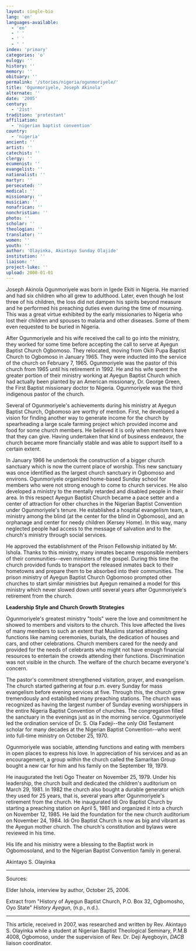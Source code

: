 ```yaml
---
layout: single-bio
lang: 'en'
languages-available:
  - 'en'
  - ' '
  - ' '
  - ' '
index: 'primary'
categories: 'o'
eulogy: ''
history: ''
memory: ''
obituary: ''
permalink: '/stories/nigeria/ogunmoriyele/'
title: 'Ogunmoriyele, Joseph Akinola'
alternate: ''
date: '2005'
century:
  - '21st'
tradition: 'protestant'
affiliation:
  - 'nigerian baptist convention'
country:
  - 'nigeria'
ancient: ''
artist: ''
catechist: ''
clergy: ''
ecumenist: ''
evangelist: ''
nationalist: ''
martyr: ''
persecuted: ''
medical: ''
missionary: ''
musician: ''
nonafrican: ''
nonchristian: ''
photo: ''
scholar: ''
theologian: ''
translator: ''
women: ''
youth: ''
author: 'Olayinka, Akintayo Sunday Olajide'
institution: ''
liaison: ''
project-luke: ''
upload: 2000-01-01
---
```



Joseph Akinola Ogunmoriyele was born in Igede Ekiti in Nigeria. He married and had six children who all grew to adulthood. Later, even though he lost three of his children, the loss did not dampen his spirits beyond measure and he performed his preaching duties even during the time of mourning. This was a great virtue exhibited by the early missionaries to Nigeria who lost their children and spouses to malaria and other diseases. Some of them even requested to be buried in Nigeria.

After Ogunmoriyele and his wife received the call to go into the ministry, they worked for some time before accepting the call to serve at Ayegun Baptist Church Ogbomoso. They relocated, moving from Okiti Pupa Baptist Church to Ogbomoso in January 1965. They were inducted into the service of the church on February 7, 1965. Ogunmoriyele was the pastor of this church from 1965 until his retirement in 1992. He and his wife spent the greater portion of their ministry working at Ayegun Baptist Church which had actually been planted by an American missionary, Dr. George Green, the First Baptist missionary doctor to Nigeria. Ogunmoriyele was the third indigenous pastor of the church.

Several of Ogunmoriyele's achievements during his ministry at Ayegun Baptist Church, Ogbomoso are worthy of mention. First, he developed a vision for finding another way to generate income for the church by spearheading a large scale farming project which provided income and food for some church members. He believed it is only when members have that they can give. Having undertaken that kind of business endeavor, the church became more financially stable and was able to support itself to a certain extent.

In January 1966 he undertook the construction of a bigger church sanctuary which is now the current place of worship. This new sanctuary was once identified as the largest church sanctuary in Ogbomoso and environs. Ogunmoriyele organized home-based Sunday school for members who were not strong enough to come to church services. He also developed a ministry to the mentally retarded and disabled people in their area. In this respect Ayegun Baptist Church became a pace setter and a center of attraction for other churches in the Nigerian Baptist Convention under Ogunmoriyele's tenure. He established a hospital evangelism team, a ministry among the blind (at the center for the blind in Ogbomoso), and an orphanage and center for needy children (Kersey Home). In this way, many neglected people had access to the message of salvation and to the church's ministry through social services.

He approved the establishment of the Prison Fellowship initiated by Mr. Ishola. Thanks to this ministry, many inmates became responsible members of their communities--even ministers of the gospel. During this time the church provided funds to transport the released inmates back to their hometowns and prepare them to be absorbed into their communities. The prison ministry of Ayegun Baptist Church Ogbomoso prompted other churches to start similar ministries but Ayegun remained a model for this ministry which never slowed down until several years after Ogunmoriyele's retirement from the church.

**Leadership Style and Church Growth Strategies**

Ogunmoriyele's greatest ministry "tools" were the love and commitment he showed to members and visitors to the church. This love affected the lives of many members to such an extent that Muslims started attending functions like naming ceremonies, burials, the dedication of houses and cars, and other celebrations. Church members cared for the needy and provided for the needs of celebrants who might not have enough financial resources to entertain the crowds attending their functions. Discrimination was not visible in the church. The welfare of the church became everyone's concern.

The pastor's commitment strengthened visitation, prayer, and evangelism. The church started gathering at  four p.m. every Sunday for mass evangelism before evening services at five. Through this, the church grew tremendously and established many preaching stations. The church was recognized as having the largest number of Sunday evening worshippers in the entire Nigeria Baptist Convention of churches. The congregation filled the sanctuary in the evenings just as in the morning service. Ogunmoriyele led the ordination service of Dr. S. Ola Fadeji--the only Old Testament scholar for many decades at the Nigerian Baptist Convention--who went into full-time ministry on October 25,  1970.

Ogunmoriyele was sociable, attending functions and eating with members in open places to express his love. In appreciation of his services and as an encouragement, a group within the church called the Samaritan Group bought a new car for him and his family on the September 19, 1979.

He inaugurated the Ireti Ogo Theater on November 25, 1979. Under his leadership, the church built and dedicated the children's auditorium on March 29, 1981. In 1982 the church also bought a durable generator which they used for 25 years, that is, several years after Ogunmoriyele's retirement from the church. He inaugurated Idi Oro Baptist Church by starting a preaching station on April 5, 1981 and organized it into a church on November 12, 1985.  He laid the foundation for the new church auditorium on November 24, 1984. Idi Oro Baptist Church is now as big and vibrant as the Ayegun mother church. The church's constitution and bylaws were reviewed in his time.

His life and his ministry were a blessing to the Baptist work in Ogbomosoland, and to the Nigerian Baptist Convention family in general.

Akintayo S. Olayinka

---

Sources:

Elder Ishola, interview by author, October 25, 2006.

Extract from "History of Ayegun Baptist Church,  P.O. Box 32, Ogbomosho, Oyo State" *History Ayegun*, (n.p., n.d.).

---

This article, received in 2007, was researched and written by Rev. Akintayo S. Olayinka while a student at Nigerian Baptist Theological Seminary, P.M.B 4008, Ogbomoso, under the supervision of Rev. Dr. Deji Ayegboyin, *DACB* liaison coordinator.